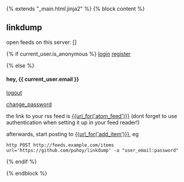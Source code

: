 {% extends "_main.html.jinja2" %}
{% block content %}

## linkdump

open feeds on this server:
[]

{% if current_user.is_anonymous %}
[login]({{url_for('security.login')}})
[register]({{url_for('security.register')}})

{% else %}

#### hey, {{ current_user.email }}

[logout]({{url_for('security.logout')}})

[change_password]({{url_for('security.change_password')}})


the link to your rss feed is [{{url_for('atom_feed')}}]({{url_for('atom_feed')}}) (dont forget to use authentication when setting it up in your feed reader!)

afterwards, start posting to [{{url_for('add_item')}}]({{url_for('add_item')}}), eg 

```
http POST http://feeds.example.com/items url='https://github.com/puhoy/linkdump' -a "user_email:password" 
```

{% endif %}

{% endblock %}

